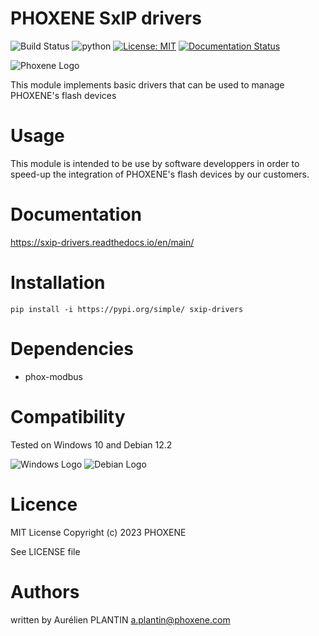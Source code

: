 # PHOXENE SxIP drivers

![Build Status](https://img.shields.io/pypi/v/sxip_drivers.svg)
![python](https://img.shields.io/pypi/pyversions/sxip_drivers.svg)
[![License: MIT](https://img.shields.io/badge/License-MIT-yellow.svg)](https://opensource.org/licenses/MIT)
[![Documentation Status](https://readthedocs.org/projects/sxip-drivers/badge/?version=main)](https://sxip-drivers.readthedocs.io/)

![Phoxene Logo](https://www.phoxene.com/wp-content/uploads/2018/09/flash-strobe-manufacturer-phoxene.png)

This module implements basic drivers that can be used to manage PHOXENE's flash devices

# Usage
This module is intended to be use by software developpers in order to speed-up the integration
of PHOXENE's flash devices by our customers.

# Documentation
https://sxip-drivers.readthedocs.io/en/main/

# Installation
```shell
pip install -i https://pypi.org/simple/ sxip-drivers
```

# Dependencies
* phox-modbus

# Compatibility
Tested on Windows 10 and Debian 12.2

![Windows Logo](https://img.shields.io/badge/Windows-0078D6?style=for-the-badge&logo=windows&logoColor=white)
![Debian Logo](https://img.shields.io/badge/Debian-A81D33?style=for-the-badge&logo=debian&logoColor=white)

# Licence
MIT License Copyright (c) 2023 PHOXENE

See LICENSE file

# Authors
written by Aurélien PLANTIN <a.plantin@phoxene.com>